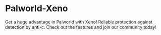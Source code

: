 # Palworld-Xeno
Get a huge advantage in Palworld with Xeno! Reliable protection against detection by anti-c. Check out the features and join our community today!
